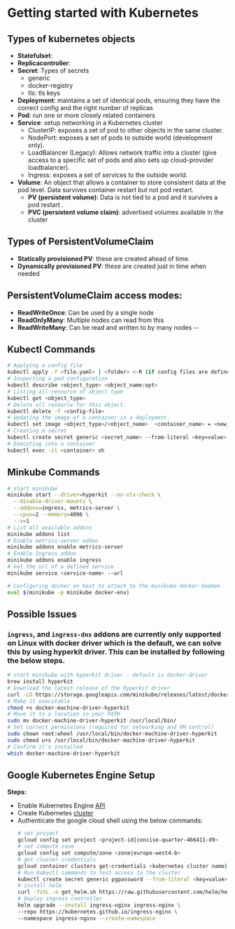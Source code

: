 # Getting started with Kubernetes

## Types of kubernetes objects
- **Statefulset**:
- **Replicacontroller**:
- **Secret**: Types of secrets
    * generic 
    * docker-registry   
    * tls: tls keys
- **Deployment**: maintains a set of identical pods, ensuring they have the correct config and the right number of replicas
- **Pod**: run one or more closely related containers
- **Service**: setup networking in a Kubernetes cluster
    * ClusterIP: exposes a set of pod to other objects in the same cluster.
    * NodePort: exposes a set of pods to outside world (development only).
    * LoadBalancer (Legacy): Allows network traffic into a cluster (give access to a specific set of pods and also sets up cloud-provider loadbalancer).
    * Ingress: exposes a set of services to the outside world.
- **Volume**: An object that allows a container to store consistent data at the pod level. Data survives container restart but not pod restart.
    * **PV (persistent volume)**: Data is not tied to a pod and it survives a pod restart .
    * **PVC (persistent volume claim)**: advertised volumes available in the cluster

## Types of PersistentVolumeClaim
* **Statically provisioned PV**: these are created ahead of time.
* **Dynamically provisioned PV**: these are created just in time when needed

## PersistentVolumeClaim access modes:
* **ReadWriteOnce**: Can be used by a single node
* **ReadOnlyMany**: Multiple nodes can read from this
* **ReadWriteMany**: Can be read and written to by many nodes
--

## Kubectl Commands
```bash
# Applying a config file
kubectl apply -f <file.yaml> | <folder> <-R (if config files are defined in subfolders)>
# Inspecting a pod configuration
kubectl describe <object_type> <object_name:opt>
# Listing all resource of object type
kubectl get <object_type>
# Delete all resource for this object.
kubectl delete -f <config-file>
# Updating the image of a container in a deployment.
kubectl set image <object_type>/<object_name>  <container_name> = <new_image>
# Creating a secret
kubectl create secret generic <secret_name> --from-literal <key=value>
# Executing into a container
kubectl exec -it <container> sh
```


## Minkube Commands

```bash
# start minikube
minikube start --driver=hyperkit --no-vtx-check \
  --disable-driver-mounts \
  --addons=ingress, metrics-server \
  --cpus=2 --memory=4096 \
  --v=1
# List all available addons
minikube addons list
# Enable metrics-server addon
minikube addons enable metrics-server
# Enable Ingress addon
minikube addons enable ingress
# Get the url of a defined service
minikube service <service-name> --url

# Configuring docker on host to attach to the minikube docker-daemon
eval $(minikube -p minikube docker-env)
```

## Possible Issues
### `ingress`, and `ingress-dns` addons are currently only supported on Linux with docker driver which is the default, we can solve this by using hyperkit driver. This can be installed by following the below steps.
```bash
# start minikube with hyperkit driver - default is docker-driver
brew install hyperkit
# Download the latest release of the Hyperkit driver
curl -LO https://storage.googleapis.com/minikube/releases/latest/docker-machine-driver-hyperkit
# Make it executable
chmod +x docker-machine-driver-hyperkit
# Move it to a location in your PATH
sudo mv docker-machine-driver-hyperkit /usr/local/bin/
# Set correct permissions (required for networking and VM control)
sudo chown root:wheel /usr/local/bin/docker-machine-driver-hyperkit
sudo chmod u+s /usr/local/bin/docker-machine-driver-hyperkit
# Confirm it's installed
which docker-machine-driver-hyperkit
```


## Google Kubernetes Engine Setup
**Steps:**
* Enable Kubernetes Engine <a href='https://console.cloud.google.com/marketplace/product/google/container.googleapis.com?q=search&referrer=search&inv=1&invt=Ab3KvA&project=concise-quarter-466411-d9&pli=1'>API</a>
* Create Kubernetes <a href='https://console.cloud.google.com/kubernetes/list/overview?inv=1&invt=Ab3KvA&project=concise-quarter-466411-d9'>cluster</a>
* Authenticate the google cloud shell using the below commands:
    ```bash
    # set project
    gcloud config set project <project-id|concise-quarter-466411-d9>
    # set compute zone
    gcloud config set compute/zone <zone|europe-west4-b>
    # get cluster credentials
    gcloud container clusters get-credentials <kubernetes cluster name|multi-cluster>
    # Run Kubectl commands to test access to the cluster
    kubectl create secret generic pgpassword --from-literal <key=value>
    # install helm
    curl -fsSL -o get_helm.sh https://raw.githubusercontent.com/helm/helm/main/scripts/get-helm-3 && chmod 700 get_helm.sh && ./get_helm.sh
    # Deploy ingress controller
    helm upgrade --install ingress-nginx ingress-nginx \
    --repo https://kubernetes.github.io/ingress-nginx \
    --namespace ingress-nginx --create-namespace
    ```
